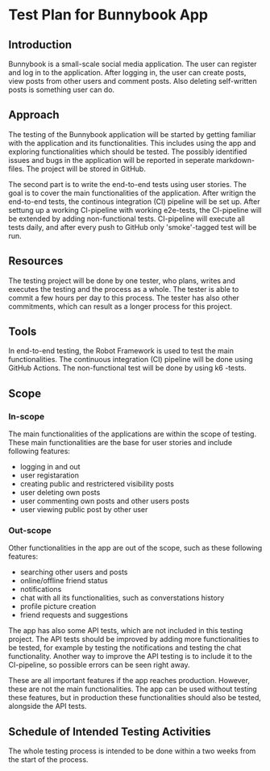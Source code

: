 # Test Plan for Bunnybook App

## Introduction
Bunnybook is a small-scale social media application. The user can register and log in to the application. After logging in, the user can create posts, view posts from other users and comment posts. Also deleting self-written posts is something user can do.

## Approach
The testing of the Bunnybook application will be started by getting familiar with the application and its functionalities. This includes using the app and exploring functionalities which should be tested. The possibly identified issues and bugs in the application will be reported in seperate markdown-files. The project will be stored in GitHub.

The second part is to write the end-to-end tests using user stories. The goal is to cover the main functionalities of the application. After writign the end-to-end tests, the continous integration (CI) pipeline will be set up. After settung up a working CI-pipeline with working e2e-tests, the CI-pipeline will be extended by adding non-functional tests. CI-pipeline will execute all tests daily, and after every push to GitHub only 'smoke'-tagged test will be run.

## Resources
The testing project will be done by one tester, who plans, writes and executes the testing and the process as a whole. The tester is able to commit a few hours per day to this process. The tester has also other commitments, which can result as a longer process for this project. 

## Tools
In end-to-end testing, the Robot Framework is used to test the main functionalities. The continuous integration (CI) pipeline will be done using GitHub Actions. The non-functional test will be done by using k6 -tests.

## Scope
### In-scope
The main functionalities of the applications are within the scope of testing. These main functionalities are the base for user stories and include following features:
- logging in and out
- user registaration
- creating public and restrictered visibility posts
- user deleting own posts
- user commenting own posts and other users posts
- user viewing public post by other user

### Out-scope
Other functionalities in the app are out of the scope, such as these following features:
- searching other users and posts
- online/offline friend status
- notifications
- chat with all its functionalities, such as converstations history
- profile picture creation
- friend requests and suggestions

The app has also some API tests, which are not included in this testing project. The API tests should be improved by adding more functionalities to be tested, for example by testing the notifications and testing the chat functionality. Another way to improve the API testing is to include it to the CI-pipeline, so possible errors can be seen right away.

These are all important features if the app reaches production. However, these are not the main functionalities. The app can be used without testing these features, but in production these functionalities should also be tested, alongside the API tests. 

## Schedule of Intended Testing Activities
The whole testing process is intended to be done within a two weeks from the start of the process.